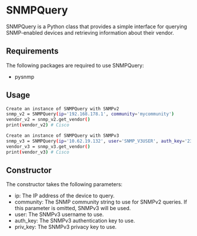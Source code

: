 # SNMPQuery
SNMPQuery is a Python class that provides a simple interface for querying SNMP-enabled devices and retrieving information about their vendor.

## Requirements
The following packages are required to use SNMPQuery:

- pysnmp

## Usage
```sh
Create an instance of SNMPQuery with SNMPv2
snmp_v2 = SNMPQuery(ip='192.168.178.1', community='mycommunity')
vendor_v2 = snmp_v2.get_vendor()
print(vendor_v2) # Cisco

Create an instance of SNMPQuery with SNMPv3
snmp_v3 = SNMPQuery(ip='10.62.19.132', user='SNMP_V3USER', auth_key='234asda@^%ads', priv_key='234sdf$#re')
vendor_v3 = snmp_v3.get_vendor()
print(vendor_v3) # Cisco
```

## Constructor
The constructor takes the following parameters:

- ip: The IP address of the device to query.
- community: The SNMP community string to use for SNMPv2 queries. If this parameter is omitted, SNMPv3 will be used.
- user: The SNMPv3 username to use.
- auth_key: The SNMPv3 authentication key to use.
- priv_key: The SNMPv3 privacy key to use.
